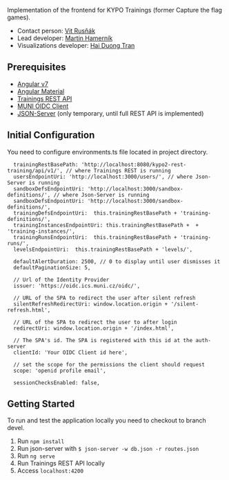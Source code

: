 Implementation of the frontend for KYPO Trainings (former Capture the flag games).

- Contact person: [Vit Rusňák](mailto:rusnak@ics.muni.cz)
- Lead developer: [Martin Hamerník](https://gitlab.ics.muni.cz/xhamern2)
- Visualizations developer: [Hai Duong Tran](https://gitlab.ics.muni.cz/445437)

## Prerequisites
- [Angular v7](https://angular.io/guide/quickstart)
- [Angular Material](https://material.angular.io/guide/getting-started)
- [Trainings REST API](https://gitlab.ics.muni.cz/kypo2/services-and-portlets/kypo2-training)
- [MUNI OIDC Client](https://oidc.ics.muni.cz/oidc/)
- [JSON-Server](https://www.npmjs.com/package/json-server) (only temporary, until full REST API is implemented)

## Initial Configuration
You need to configure environments.ts file located in project directory.
```
  trainingRestBasePath: 'http://localhost:8080/kypo2-rest-training/api/v1/', // where Trainings REST is running
  usersEndpointUri: 'http://localhost:3000/users/', // where Json-Server is running
  sandboxDefsEndpointUri: 'http://localhost:3000/sandbox-definitions/', // where Json-Server is running
  sandboxDefsEndpointUri: 'http://localhost:3000/sandbox-definitions/',
  trainingDefsEndpointUri:  this.trainingRestBasePath + 'training-definitions/',
  trainingInstancesEndpointUri: this.trainingRestBasePath +  + 'training-instances/',
  trainingRunsEndpointUri:  this.trainingRestBasePath + 'training-runs/',
  levelsEndpointUri:  this.trainingRestBasePath + 'levels/',

  defaultAlertDuration: 2500, // 0 to display until user dismisses it
  defaultPaginationSize: 5,

  // Url of the Identity Provider
  issuer: 'https://oidc.ics.muni.cz/oidc/',

  // URL of the SPA to redirect the user after silent refresh
  silentRefreshRedirectUri: window.location.origin + '/silent-refresh.html',

  // URL of the SPA to redirect the user to after login
  redirectUri: window.location.origin + '/index.html',

  // The SPA's id. The SPA is registered with this id at the auth-server
  clientId: 'Your OIDC Client id here',

  // set the scope for the permissions the client should request
  scope: 'openid profile email',

  sessionChecksEnabled: false,
```

## Getting Started
To run and test the application locally you need to checkout to branch devel.

1. Run ```npm install```
2. Run json-server with ```$ json-server -w db.json -r routes.json```
3. Run ```ng serve```
3. Run Trainings REST API locally
4. Access ```localhost:4200```